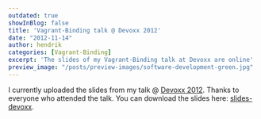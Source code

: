 ```yaml
---
outdated: true
showInBlog: false
title: 'Vagrant-Binding talk @ Devoxx 2012'
date: "2012-11-14"
author: hendrik
categories: [Vagrant-Binding]
excerpt: 'The slides of my Vagrant-Binding talk at Devoxx are online'
preview_image: "/posts/preview-images/software-development-green.jpg"
---
```

I currently uploaded the slides from my talk @ [Devoxx 2012](http://www.devoxx.com/display/DV12/lightweight+and+reproducible+environments+with+Vagrant+and+Puppet). Thanks to everyone who attended the talk. You can download the slides here: [slides-devoxx](/assets/downloads/vagrant-binding/slides-devoxx.pdf).
